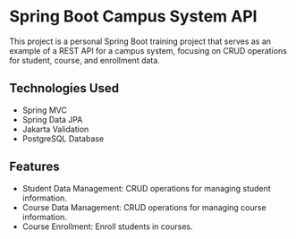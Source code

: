 # Spring Boot Campus System API

This project is a personal Spring Boot training project that serves as an example of a REST API for a campus system, focusing on CRUD operations for student, course, and enrollment data.

## Technologies Used

- Spring MVC
- Spring Data JPA
- Jakarta Validation
- PostgreSQL Database

## Features

- Student Data Management: CRUD operations for managing student information.
- Course Data Management: CRUD operations for managing course information.
- Course Enrollment: Enroll students in courses.